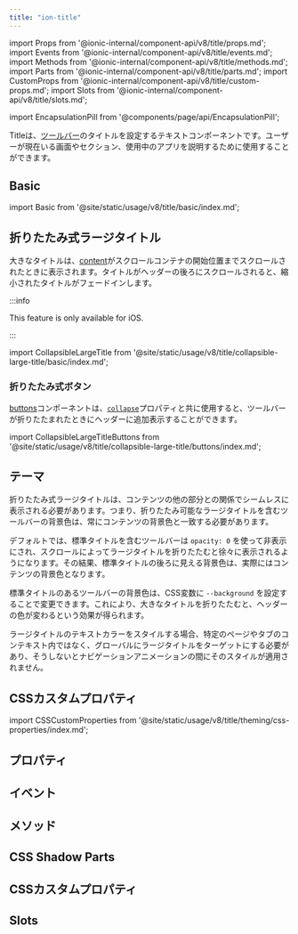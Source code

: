 ```yaml
---
title: "ion-title"
---
```

import Props from '@ionic-internal/component-api/v8/title/props.md';
import Events from '@ionic-internal/component-api/v8/title/events.md';
import Methods from '@ionic-internal/component-api/v8/title/methods.md';
import Parts from '@ionic-internal/component-api/v8/title/parts.md';
import CustomProps from '@ionic-internal/component-api/v8/title/custom-props.md';
import Slots from '@ionic-internal/component-api/v8/title/slots.md';

<head>
  <title>ion-title: Ionic Framework App Title Component for Toolbars</title>
  <meta name="description" content="ion-titleは、ツールバーのタイトルを設定するコンポーネントです。Ionic Frameworkアプリのtitleとcollapsible titleコンポーネントの詳細と使用方法については、こちらをご覧ください。" />
</head>

import EncapsulationPill from '@components/page/api/EncapsulationPill';

<EncapsulationPill type="shadow" />


Titleは、[ツールバー](./toolbar)のタイトルを設定するテキストコンポーネントです。ユーザーが現在いる画面やセクション、使用中のアプリを説明するために使用することができます。

## Basic

import Basic from '@site/static/usage/v8/title/basic/index.md';

<Basic />

## 折りたたみ式ラージタイトル

大きなタイトルは、[content](./content)がスクロールコンテナの開始位置までスクロールされたときに表示されます。タイトルがヘッダーの後ろにスクロールされると、縮小されたタイトルがフェードインします。

:::info

This feature is only available for iOS.

:::

import CollapsibleLargeTitle from '@site/static/usage/v8/title/collapsible-large-title/basic/index.md';

<CollapsibleLargeTitle />

### 折りたたみ式ボタン

[buttons](./buttons.md)コンポーネントは、[`collapse`](./buttons.md#collapse)プロパティと共に使用すると、ツールバーが折りたたまれたときにヘッダーに追加表示することができます。


import CollapsibleLargeTitleButtons from '@site/static/usage/v8/title/collapsible-large-title/buttons/index.md';

<CollapsibleLargeTitleButtons />

## テーマ

折りたたみ式ラージタイトルは、コンテンツの他の部分との関係でシームレスに表示される必要があります。つまり、折りたたみ可能なラージタイトルを含むツールバーの背景色は、常にコンテンツの背景色と一致する必要があります。

デフォルトでは、標準タイトルを含むツールバーは `opacity: 0` を使って非表示にされ、スクロールによってラージタイトルを折りたたむと徐々に表示されるようになります。その結果、標準タイトルの後ろに見える背景色は、実際にはコンテンツの背景色となります。

標準タイトルのあるツールバーの背景色は、CSS変数に `--background` を設定することで変更できます。これにより、大きなタイトルを折りたたむと、ヘッダーの色が変わるという効果が得られます。

ラージタイトルのテキストカラーをスタイルする場合、特定のページやタブのコンテキスト内ではなく、グローバルにラージタイトルをターゲットにする必要があり、そうしないとナビゲーションアニメーションの間にそのスタイルが適用されません。

## CSSカスタムプロパティ

import CSSCustomProperties from '@site/static/usage/v8/title/theming/css-properties/index.md';

<CSSCustomProperties />

## プロパティ
<Props />

## イベント
<Events />

## メソッド
<Methods />

## CSS Shadow Parts
<Parts />

## CSSカスタムプロパティ
<CustomProps />

## Slots
<Slots />

